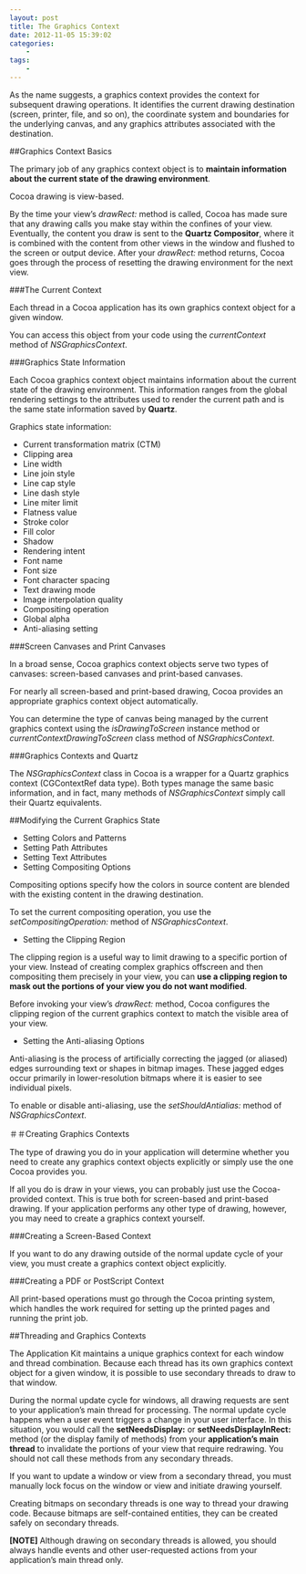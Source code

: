 ```yaml
--- 
layout: post
title: The Graphics Context
date: 2012-11-05 15:39:02
categories:
    - 
tags:
    -
---
```


As the name suggests, a graphics context provides the context for subsequent drawing operations. It identifies the current drawing destination (screen, printer, file, and so on), the coordinate system and boundaries for the underlying canvas, and any graphics attributes associated with the destination.


##Graphics Context Basics

The primary job of any graphics context object is to **maintain information about the current state of the drawing environment**.

Cocoa drawing is view-based.

By the time your view’s *drawRect:* method is called, Cocoa has made sure that any drawing calls you make stay within the confines of your view. Eventually, the content you draw is sent to the **Quartz Compositor**, where it is combined with the content from other views in the window and flushed to the screen or output device. After your *drawRect:* method returns, Cocoa goes through the process of resetting the drawing environment for the next view.


###The Current Context

Each thread in a Cocoa application has its own graphics context object for a given window.

You can access this object from your code using the *currentContext* method of *NSGraphicsContext*.


###Graphics State Information

Each Cocoa graphics context object maintains information about the current state of the drawing environment. This information ranges from the global rendering settings to the attributes used to render the current path and is the same state information saved by **Quartz**.

Graphics state information:

* Current transformation matrix (CTM)
* Clipping area
* Line width
* Line join style
* Line cap style
* Line dash style
* Line miter limit
* Flatness value
* Stroke color
* Fill color
* Shadow
* Rendering intent
* Font name
* Font size
* Font character spacing
* Text drawing mode
* Image interpolation quality
* Compositing operation
* Global alpha
* Anti-aliasing setting


###Screen Canvases and Print Canvases

In a broad sense, Cocoa graphics context objects serve two types of canvases: screen-based canvases and print-based canvases.

For nearly all screen-based and print-based drawing, Cocoa provides an appropriate graphics context object automatically.

You can determine the type of canvas being managed by the current graphics context using the *isDrawingToScreen* instance method or *currentContextDrawingToScreen* class method of *NSGraphicsContext*. 


###Graphics Contexts and Quartz

The *NSGraphicsContext* class in Cocoa is a wrapper for a Quartz graphics context (CGContextRef data type). Both types manage the same basic information, and in fact, many methods of *NSGraphicsContext* simply call their Quartz equivalents.


##Modifying the Current Graphics State

* Setting Colors and Patterns
* Setting Path Attributes
* Setting Text Attributes
* Setting Compositing Options

Compositing options specify how the colors in source content are blended with the existing content in the drawing destination. 

To set the current compositing operation, you use the *setCompositingOperation:* method of *NSGraphicsContext*.

* Setting the Clipping Region

The clipping region is a useful way to limit drawing to a specific portion of your view. Instead of creating complex graphics offscreen and then compositing them precisely in your view, you can **use a clipping region to mask out the portions of your view you do not want modified**. 

Before invoking your view’s *drawRect:* method, Cocoa configures the clipping region of the current graphics context to match the visible area of your view. 

* Setting the Anti-aliasing Options

Anti-aliasing is the process of artificially correcting the jagged (or aliased) edges surrounding text or shapes in bitmap images. These jagged edges occur primarily in lower-resolution bitmaps where it is easier to see individual pixels.

To enable or disable anti-aliasing, use the *setShouldAntialias:* method of *NSGraphicsContext*.


＃＃Creating Graphics Contexts

The type of drawing you do in your application will determine whether you need to create any graphics context objects explicitly or simply use the one Cocoa provides you. 

If all you do is draw in your views, you can probably just use the Cocoa-provided context. This is true both for screen-based and print-based drawing. If your application performs any other type of drawing, however, you may need to create a graphics context yourself.


###Creating a Screen-Based Context

If you want to do any drawing outside of the normal update cycle of your view, you must create a graphics context object explicitly.


###Creating a PDF or PostScript Context

All print-based operations must go through the Cocoa printing system, which handles the work required for setting up the printed pages and running the print job.


##Threading and Graphics Contexts

The Application Kit maintains a unique graphics context for each window and thread combination. Because each thread has its own graphics context object for a given window, it is possible to use secondary threads to draw to that window.

During the normal update cycle for windows, all drawing requests are sent to your application’s main thread for processing. The normal update cycle happens when a user event triggers a change in your user interface. In this situation, you would call the **setNeedsDisplay:** or **setNeedsDisplayInRect:** method (or the display family of methods) from your **application’s main thread** to invalidate the portions of your view that require redrawing. You should not call these methods from any secondary threads.

If you want to update a window or view from a secondary thread, you must manually lock focus on the window or view and initiate drawing yourself.

Creating bitmaps on secondary threads is one way to thread your drawing code. Because bitmaps are self-contained entities, they can be created safely on secondary threads.


**[NOTE]** Although drawing on secondary threads is allowed, you should always handle events and other user-requested actions from your application’s main thread only. 